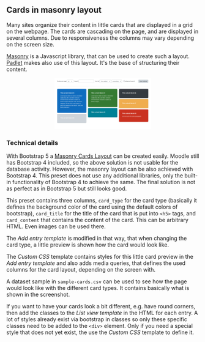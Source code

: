 ## Cards in masonry layout

Many sites organize their content in little cards that are displayed in a grid on the
webpage. The cards are cascading on the page, and are displayed in several columns. Due to
responsiveness the columns may vary depending on the screen size.

[Masonry](https://masonry.desandro.com/) is a Javascript library, that can be used to create
such a layout. [Padlet](https://padlet.com) makes also use of this layout. It's the base of
structuring their content.

<div style="margin: 0 25%">

![Screenshot](masonry-layout.png)

</div>


### Technical details

With Bootstrap 5 a [Masonry Cards Layout](https://kontext.tech/article/784/bootstrap-5-masonry-cards-layout)
can be created easily. Moodle still has Bootstrap 4 included, so the above solution is not
usable for the database activity. However, the masonry layout can be also achieved with Bootstrap 4.
This preset does not use any additional libraries, only the built-in functionality of Bootstrap 4
to achieve the same. The final solution is not as perfect as in Bootstrap 5 but still looks
good.

This preset contains three columns, `card_type` for the card type (basically it defines the background
color of the card using the default colors of bootstrap), `card_title` for the title of the card that
is put into `<h5>` tags, and `card_content` that contains the content of the card. This can be
arbitrary HTML. Even images can be used there.

The *Add entry template* is modified in that way, that when changing the card type, a little
preview is shown how the card would look like.

The *Custom CSS* template contains styles for this little card preview in the *Add entry template* 
and also adds media queries, that defines the used columns for the card layout, depending
on the screen with.

A dataset sample in `sample-cards.csv` can be used to see how the page would look like with the
different card types. It contains basically what is shown in the screenshot. 

If you want to have your cards look a bit different, e.g. have round corners, then add the
classes to the *List view template* in the HTML for each entry. A lot of styles already exist
via bootstrap in classes so only these specific classes need to be added to the `<div>` element.
Only if you need a special style that does not yet exist, the use the *Custom CSS* template
to define it. 
